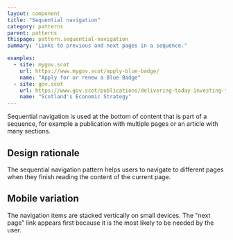 ```yaml
---
layout: component
title: "Sequential navigation"
category: patterns
parent: patterns
thispage: pattern.sequential-navigation
summary: "Links to previous and next pages in a sequence."

examples:
  - site: mygov.scot
    url: https://www.mygov.scot/apply-blue-badge/
    name: "Apply for or renew a Blue Badge"
  - site: gov.scot
    url: https://www.gov.scot/publications/delivering-today-investing-tomorrow-governments-programme-scotland-2018-19/
    name: "Scotland's Economic Strategy"
---
```


Sequential navigation is used at the bottom of content that is part of a sequence, for example a publication with multiple pages or an article with many sections. 

## Design rationale

The sequential navigation pattern helps users to navigate to different pages when they finish reading the content of the current page.
 
## Mobile variation

The navigation items are stacked vertically on small devices. The "next page" link appears first because it is the most likely to be needed by the user.
